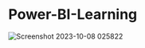 # Power-BI-Learning
![Screenshot 2023-10-08 025822](https://github.com/Jawairia11/Power-BI-Learning/assets/43378985/9651c610-8e6f-466c-aa48-19d85e0791b3)
